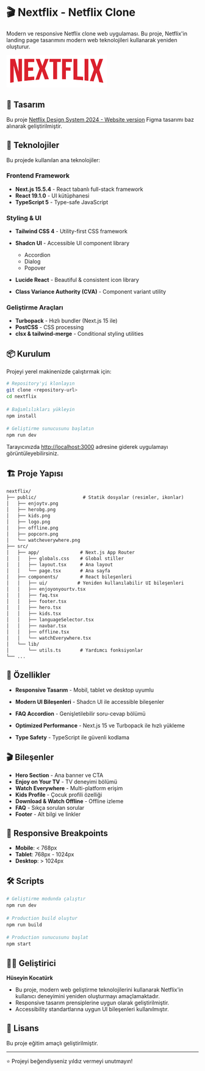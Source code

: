 # 🎬 Nextflix - Netflix Clone

Modern ve responsive Netflix clone web uygulaması. Bu proje, Netflix'in landing page tasarımını modern web teknolojileri kullanarak yeniden oluşturur.

![Netflix Clone](./public/logo.png)

## 🎨 Tasarım

Bu proje [Netflix Design System 2024 - Website version](https://www.figma.com/design/JzpcrSZDQFT4mHyYPW4UCs/Netflix-Design-System-2024--Website-ver.--%F0%9F%8E%A5--Community-?node-id=39-162&t=cukLrVE9AmjakPpU-1) Figma tasarımı baz alınarak geliştirilmiştir.

## 🚀 Teknolojiler

Bu projede kullanılan ana teknolojiler:

### Frontend Framework
- **Next.js 15.5.4** - React tabanlı full-stack framework
- **React 19.1.0** - UI kütüphanesi
- **TypeScript 5** - Type-safe JavaScript

### Styling & UI
- **Tailwind CSS 4** - Utility-first CSS framework
- **Shadcn UI** - Accessible UI component library
  - Accordion
  - Dialog
  - Popover
- **Lucide React** - Beautiful & consistent icon library


- **Class Variance Authority (CVA)** - Component variant utility

### Geliştirme Araçları
- **Turbopack** - Hızlı bundler (Next.js 15 ile)
- **PostCSS** - CSS processing
- **clsx & tailwind-merge** - Conditional styling utilities

## 📦 Kurulum

Projeyi yerel makinenizde çalıştırmak için:

```bash
# Repository'yi klonlayın
git clone <repository-url>
cd nextflix

# Bağımlılıkları yükleyin
npm install

# Geliştirme sunucusunu başlatın
npm run dev
```

Tarayıcınızda [http://localhost:3000](http://localhost:3000) adresine giderek uygulamayı görüntüleyebilirsiniz.

## 🏗️ Proje Yapısı

```
nextflix/
├── public/                 # Statik dosyalar (resimler, ikonlar)
│   ├── enjoytv.png
│   ├── herobg.png
│   ├── kids.png
│   ├── logo.png
│   ├── offline.png
│   ├── popcorn.png
│   └── watcheverywhere.png
├── src/
│   ├── app/               # Next.js App Router
│   │   ├── globals.css    # Global stiller
│   │   ├── layout.tsx     # Ana layout
│   │   └── page.tsx       # Ana sayfa
│   ├── components/        # React bileşenleri
│   │   ├── ui/           # Yeniden kullanılabilir UI bileşenleri
│   │   ├── enjoyonyourtv.tsx
│   │   ├── faq.tsx
│   │   ├── footer.tsx
│   │   ├── hero.tsx
│   │   ├── kids.tsx
│   │   ├── languageSelector.tsx
│   │   ├── navbar.tsx
│   │   ├── offline.tsx
│   │   └── watchEverywhere.tsx
│   └── lib/
│       └── utils.ts       # Yardımcı fonksiyonlar
└── ...
```

## 🎯 Özellikler

- **Responsive Tasarım** - Mobil, tablet ve desktop uyumlu
- **Modern UI Bileşenleri** - Shadcn UI ile accessible bileşenler
- **FAQ Accordion** - Genişletilebilir soru-cevap bölümü

- **Optimized Performance** - Next.js 15 ve Turbopack ile hızlı yükleme
- **Type Safety** - TypeScript ile güvenli kodlama

## 🎬 Bileşenler

- **Hero Section** - Ana banner ve CTA
- **Enjoy on Your TV** - TV deneyimi bölümü
- **Watch Everywhere** - Multi-platform erişim
- **Kids Profile** - Çocuk profili özelliği
- **Download & Watch Offline** - Offline izleme
- **FAQ** - Sıkça sorulan sorular
- **Footer** - Alt bilgi ve linkler

## 📱 Responsive Breakpoints

- **Mobile**: < 768px
- **Tablet**: 768px - 1024px
- **Desktop**: > 1024px

## 🛠️ Scripts

```bash
# Geliştirme modunda çalıştır
npm run dev

# Production build oluştur
npm run build

# Production sunucusunu başlat
npm start
```

## 👨‍💻 Geliştirici

**Hüseyin Kocatürk**

- Bu proje, modern web geliştirme teknolojilerini kullanarak Netflix'in kullanıcı deneyimini yeniden oluşturmayı amaçlamaktadır.
- Responsive tasarım prensiplerine uygun olarak geliştirilmiştir.
- Accessibility standartlarına uygun UI bileşenleri kullanılmıştır.

## 📄 Lisans

Bu proje eğitim amaçlı geliştirilmiştir.

---

⭐ Projeyi beğendiyseniz yıldız vermeyi unutmayın!
